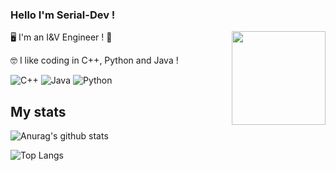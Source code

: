 ### Hello I'm Serial-Dev !

<img align='right' src='https://github.com/Rishit-dagli/Rishit-dagli/blob/master/images/octocat-anime.gif' width='150"'>

🖥️ I'm an I&V Engineer ! 🔎

🤓 I like coding in C++, Python and Java ! 

![C++](https://img.shields.io/badge/c++-%2300599C.svg?style=for-the-badge&logo=c%2B%2B&logoColor=white)
![Java](https://img.shields.io/badge/java-%23ED8B00.svg?style=for-the-badge&logo=java&logoColor=white)
![Python](https://img.shields.io/badge/python-3670A0?style=for-the-badge&logo=python&logoColor=ffdd54)

## My stats

![Anurag's github stats](https://github-readme-stats.vercel.app/api?username=Serial-DeV&show_icons=true&theme=radical) 

![Top Langs](https://github-readme-stats.vercel.app/api/top-langs/?username=Serial-DeV&layout=compact&theme=dark&hide_border=true)

